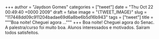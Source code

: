 
+++
author = "Jaydson Gomes"
categories = ["tweet"]
date = "Thu Oct 22 00:49:40 +0000 2009"
draft = false
image = "{TWEET_IMAGE}"
slug = "117448dd09c911204badae69d6a8be6b5d16b943"
tags = ["tweet"]
title = """Boa noite! Cheguei agora ..."""
+++
Boa noite! Cheguei agora do Senac. A palestra/curso foi muito boa. Alunos interessados e motivados. Saíram todos satisfeitos.
